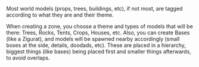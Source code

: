 Most world models (props, trees, buildings, etc), if not most, are tagged according to what they are and their theme. 

When creating a zone, you choose a theme and types of models that will be there: Trees, Rocks, Tents, Crops, Houses, etc. Also, you can create Bases (like a Zigurat), and models will be spawned nearby accordingly (small boxes at the side, details, doodads, etc). These are placed in a hierarchy, biggest things (like bases) being placed first and smaller things afterwards, to avoid overlaps.